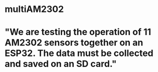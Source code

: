 # multiAM2302

# "We are testing the operation of 11 AM2302 sensors together on an ESP32. The data must be collected and saved on an SD card."
